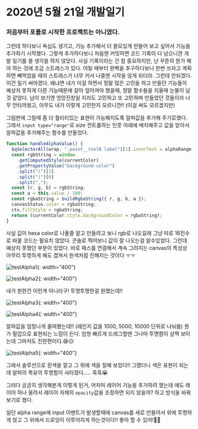 # 2020년 5월 21일 개발일기

### 처음부터 포폴로 시작한 프로젝트는 아니였다.

그런데 하다보니 욕심도 생기고, 기능 추가해서 더 쓸모있게 만들어 보고 싶어서 기능을 추가하기 시작했다.
그렇게 추가하다보니 처음엔 커밋하면 코드 기록이 다 남으니깐 개발 일기를 쓸 생각을 하지 않았다. 사실 기록이라는 건 참 중요하지만, 난 꾸준히 뭔가 해야 하는 것에 조금 스트레스가 있다. 어릴 때부터 완벽을 추구하다보니 한번 쓰자고 계획 하면 빼먹었을 때의 스트레스가 너무 커서 나중엔 시작을 않게 되더라.
그런데 안되겠다. 이건 일기 써야겠다. 왜냐면 내가 이걸 하면서 정말 많은 고민을 하고 만들던 기능들이 예상치 못하게 다른 기능때문에 갈아 엎어져야 했을때, 정말 함수들을 지울때 눈물이 날것 같았다.
남이 보기엔 엉망진창일 지라도 고민하고 또 고민하며 만들었던 것들이라 너무 안타까웠고, 아무도 내가 이렇게 고민한지 모르니깐!! (이걸 써도 모르겠지만)

그림판에 그릴때 좀 더 퀄리티있는 표현이 가능해지도록 알파값을 추가해 주기로했다. 그래서 <code>input type="range"</code>로 size 컨트롤하는 인풋 아래에 배치해주고 값을 받아서 알파값을 추가해주는 함수를 만들었다.

```javascript
function handleAlphaValue() {
  $qSelectorAll(wrap, ".paint__toolB label")[1].innerText = alphaRange.value;
  const rgbString = window
    .getComputedStyle(currentColor)
    .getPropertyValue("background-color")
    .split("(")[1]
    .split(")")[0]
    .split(",");
  const [r, g, b] = rgbString;
  const a = this.value / 100;
  const rgbaString = buildRgbaString({ r, g, b, a });
  canvasStatus.color = rgbaString;
  ctx.fillStyle = rgbaString;
  return (currentColor.style.backgroundColor = rgbaString);
}
```

사실 값이 hexa color로 나올줄 알고 만들려고 보니 rgb로 나오길래 그냥 따로 16진수로 바꿀 코드는 필요치 않았다. 콘솔로 찍어보니 값이 잘 나오는걸 알수있었다. 그런데 예상치 못했던 부분이 있었다. 바로 패스를 연결해서 계속 그려지는 canvas의 특성상 아무리 투명하게 해도 겹쳐서 원색처럼 진해지는 것이다 ㅜㅜ

![testAlpha1](https://github.com/becover/Vanilla-JS/blob/master/PaintbrushJS/devDiary/img/testAlpha1.png){: width="400"}

![testAlpha2](https://github.com/becover/Vanilla-JS/blob/master/PaintbrushJS/devDiary/img/testAlpha2.png){: width="400"}

내가 원한건 이런게 아니라구! 투명투명한걸 원했는데!!

![testAlpha3](https://github.com/becover/Vanilla-JS/blob/master/PaintbrushJS/devDiary/img/testAlpha3.png){: width="400"}

![testAlpha4](https://github.com/becover/Vanilla-JS/blob/master/PaintbrushJS/devDiary/img/testAlpha4.png){: width="400"}

알파값을 엄청나게 줄여봤는데!! (레인지 값을 1000, 5000, 10000 단위로 나눠봄) 뭔가 필압으로 표현되는 느낌이 든다. 엄청 빠르게 드래그할땐 그나마 투명함이 살짝 보이는데 그마저도 진한편이다.😅😥

![testAlpha5](https://github.com/becover/Vanilla-JS/blob/master/PaintbrushJS/devDiary/img/testAlpha5.png){: width="400"}

그래서 솔루션으로 흰색을 깔고 그 위에 색을 칠해 보았다!!
그랬더니 색은 표현이 되는데 알파의 특유의 투명함이 사라졌다..... 흑흑😭

그러다 곰곰히 생각해본게 이렇게 된거, 어차피 레이어 기능을 추가하려 했는데 얘도 레이어 하나 올려서 레이어 자체의 <code>opacity</code>값을 조정하면 되지 않을까? 하고 방식을 바꿔보기로 했다.

일단 alpha range에 input 이벤트가 발생할때에 canvas를 새로 만들어서 위에 투명하게 얹고 그 위에서 드로잉이 이루어지게 하는것이다!! 좋아 할 수 있어!😤💪
